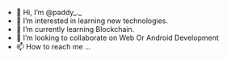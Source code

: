 - 👋 Hi, I’m @paddy_._
- 👀 I’m interested in learning new technologies. 
- 🌱 I’m currently learning Blockchain.
- 💞️ I’m looking to collaborate on Web Or Android Development
- 📫 How to reach me ...

<!---
rintukv4/rintukv4 is a ✨ special ✨ repository because its `README.md` (this file) appears on your GitHub profile.
You can click the Preview link to take a look at your changes.
--->
